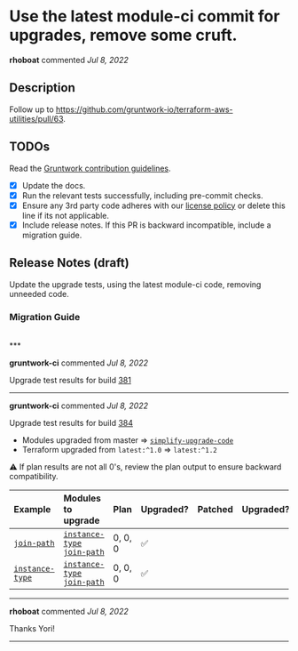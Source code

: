 # Use the latest module-ci commit for upgrades, remove some cruft.

**rhoboat** commented *Jul 8, 2022*

<!-- Prepend '[WIP]' to the title if this PR is still a work-in-progress. Remove it when it is ready for review! -->

## Description

Follow up to https://github.com/gruntwork-io/terraform-aws-utilities/pull/63.

<!-- Description of the changes introduced by this PR. -->

## TODOs

Read the [Gruntwork contribution guidelines](https://gruntwork.notion.site/Gruntwork-Coding-Methodology-02fdcd6e4b004e818553684760bf691e).

- [x] Update the docs.
- [x] Run the relevant tests successfully, including pre-commit checks.
- [x] Ensure any 3rd party code adheres with our [license policy](https://www.notion.so/gruntwork/Gruntwork-licenses-and-open-source-usage-policy-f7dece1f780341c7b69c1763f22b1378) or delete this line if its not applicable.
- [x] Include release notes. If this PR is backward incompatible, include a migration guide.

## Release Notes (draft)

<!-- One-line description of the PR that can be included in the final release notes. -->
Update the upgrade tests, using the latest module-ci code, removing unneeded code.

### Migration Guide

<!-- Important: If you made any backward incompatible changes, then you must write a migration guide! -->

<br />
***


**gruntwork-ci** commented *Jul 8, 2022*

Upgrade test results for build [381](https://circleci.com/gh/gruntwork-io/terraform-aws-utilities/381)




***

**gruntwork-ci** commented *Jul 8, 2022*

Upgrade test results for build [384](https://circleci.com/gh/gruntwork-io/terraform-aws-utilities/384)

- Modules upgraded from master => [`simplify-upgrade-code`](https://github.com/gruntwork-io/terraform-aws-utilities/tree/simplify-upgrade-code/)
- Terraform upgraded from `latest:^1.0` => `latest:^1.2`

⚠️ If plan results are not all 0's, review the plan output to ensure backward compatibility.

| Example | Modules to upgrade | Plan | Upgraded? | Patched | Upgraded? |
|:----|:----|:----|:----|:----|:----|
| [`join-path`](https://github.com/gruntwork-io/terraform-aws-utilities/tree/master/examples/join-path) | [`instance-type`](https://github.com/gruntwork-io/terraform-aws-utilities/tree/master/modules/instance-type)<br />[`join-path`](https://github.com/gruntwork-io/terraform-aws-utilities/tree/master/modules/join-path) | 0, 0, 0 | :white_check_mark: |  |  |
| [`instance-type`](https://github.com/gruntwork-io/terraform-aws-utilities/tree/master/examples/instance-type) | [`instance-type`](https://github.com/gruntwork-io/terraform-aws-utilities/tree/master/modules/instance-type)<br />[`join-path`](https://github.com/gruntwork-io/terraform-aws-utilities/tree/master/modules/join-path) | 0, 0, 0 | :white_check_mark: |  |  |


***

**rhoboat** commented *Jul 8, 2022*

Thanks Yori!
***

